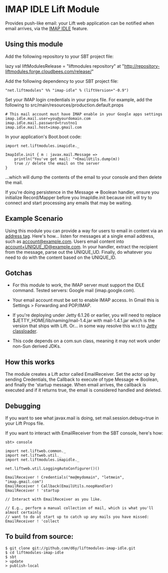 # IMAP IDLE Lift Module

Provides push-like email: your Lift web application can be notified when email arrives, via the [IMAP IDLE](http://en.wikipedia.org/wiki/IMAP_IDLE) feature.

## Using this module

Add the following repository to your SBT project file:

  lazy val liftModulesRelease = "liftmodules repository" at "http://repository-liftmodules.forge.cloudbees.com/release/"

Add the following dependency to your SBT project file:

	"net.liftmodules" %% "imap-idle" % (liftVersion+"-0.9")

Set your IMAP login credentials in your props file.  For example, add the following to src/main/resources/production.default.props

	# This mail account must have IMAP enable in your Google apps settings 
	imap.idle.mail.user=you@yourdomain.com
	imap.idle.mail.password=trustno1
	imap.idle.mail.host=imap.gmail.com

In your application's Boot.boot code:
    
	import net.liftmodules.imapidle._

	ImapIdle.init { m : javax.mail.Message => 
		println("You've got mail: "+EmailUtils.dump(m))
		true // delete the email on the server
	}

...which will dump the contents of the email to your console and then delete the mail.

If you're doing persistence in the Message => Boolean handler, ensure you initialize Record/Mapper before you ImapIdle.init because init will try to connect and start processing any emails that may be waiting. 

## Example Scenario

Using this module you can provide a way for users to email in content via an [address tag](http://en.wikipedia.org/wiki/Email_address#Address_tags).  Here's how... listen for messages at a single email address, such as account@example.com. Users email content into account+UNIQUE_ID@example.com.  In your handler, extract the recipient from the message, parse out the UNIQUE_UD. Finally, do whatever you need to do with the content based on the UNIQUE_ID.  

## Gotchas

 * For this module to work, the IMAP server must support the IDLE command.  Tested servers: Google mail (imap.google.com).

 * Your email account must be set to enable IMAP access.  In Gmail this is Settings > Forwarding and POP/IMAP.

 * If you're deploying under Jetty 6.1.26 or earlier, you will need to replace $JETTY_HOME/lib/naming/mail-1.4.jar with mail-1.4.1.jar which is the version that ships with Lift. Or... in some way resolve this w.r.t to [Jetty classloader](http://docs.codehaus.org/display/JETTY/Classloading).

 * This code depends on a com.sun class, meaning it may not work under non-Sun derived JDKs.


## How this works

The module creates a Lift actor called EmailReceiver.  Set the actor up by sending Credentials, the Callback to execute of type Message => Boolean, and finally the 'startup message.   When email arrives, the callback is executed and if it returns true, the email is considered handled and deleted. 

## Debugging

If you want to see what javax.mail is doing, set mail.session.debug=true in your Lift Props file.

If you want to interact with EmailReceiver from the SBT console, here's how:

	sbt> console

	import net.liftweb.common._
	import net.liftweb.util._
	import net.liftmodules.imapidle._

	net.liftweb.util.LoggingAutoConfigurer()()

	EmailReceiver ! Credentials("me@mydomain", "letmein", "imap.gmail.com")
	EmailReceiver ! Callback(EmailUtils.noopHandler)
	EmailReceiver ! 'startup    
	                                 
	// Interact with EmailReceiver as you like.

	// E.g., perform a manual collection of mail, which is what you'll almost certainly
	// want to do at start up to catch up any mails you have missed:
	EmailReceiver ! 'collect


## To build from source:

    $ git clone git://github.com/d6y/liftmodules-imap-idle.git
    $ cd liftmodules-imap-idle
    $ sbt
    > update
    > publish-local

